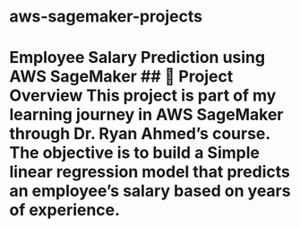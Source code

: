 # aws-sagemaker-projects
# Employee Salary Prediction using AWS SageMaker  ## 📌 Project Overview This project is part of my learning journey in **AWS SageMaker** through Dr. Ryan Ahmed’s course.   The objective is to build a Simple linear regression model that predicts an employee’s salary based on years of experience. 
